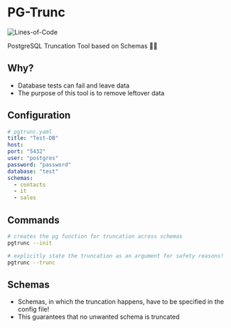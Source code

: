 # PG-Trunc
![Lines-of-Code](https://img.shields.io/badge/lines--of--code-345-brightgreen)  
  
PostgreSQL Truncation Tool based on Schemas 🧹🐘

## Why?
- Database tests can fail and leave data
- The purpose of this tool is to remove leftover data

## Configuration
```yaml
# pgtrunc.yaml
title: "Test-DB"
host: 
port: "5432"
user: "postgres"
password: "password"
database: "test"
schemas:
  - contacts
  - it
  - sales
```

## Commands
```sh
# creates the pg function for truncation across schemas
pgtrunc --init

# explicitly state the truncation as an argument for safety reasons!
pgtrunc --trunc
```

## Schemas
- Schemas, in which the truncation happens, have to be specified in the config file!
- This guarantees that no unwanted schema is truncated
